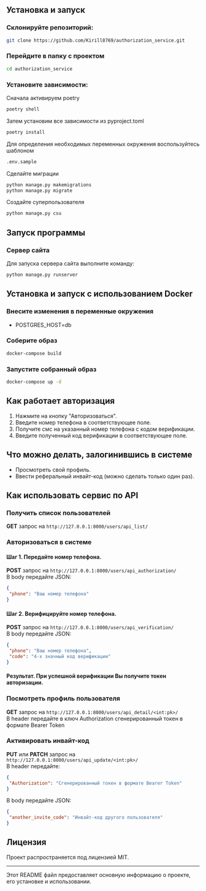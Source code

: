 ## Установка и запуск

### Склонируйте репозиторий:

```bash
git clone https://github.com/Kirill8769/authorization_service.git
```

### Перейдите в папку с проектом

```bash
cd authorization_service
```

### Установите зависимости:

Сначала активируем poetry
```bash
poetry shell
```

Затем установим все зависимости из pyproject.toml
```bash
poetry install
```

Для определения необходимых переменных окружения воспользуйтесь шаблоном
```bash
.env.sample
```

Сделайте миграции
```bash
python manage.py makemigrations
python manage.py migrate
```

Создайте суперпользователя
```bash
python manage.py csu
```

## Запуск программы

### Сервер сайта
Для запуска сервера сайта выполните команду:
```bash
python manage.py runserver
```

## Установка и запуск с использованием Docker

### Внесите изменения в переменные окружения
- POSTGRES_HOST=db

### Соберите образ
```bash
docker-compose build
```

### Запустите собранный образ
```bash
docker-compose up -d
```

## Как работает авторизация
1. Нажмите на кнопку "Авторизоваться".
2. Введите номер телефона в соответствующее поле.
3. Получите смс на указанный номер телефона с кодом верификации.
4. Введите полученный код верификации в соответствующее поле.

## Что можно делать, залогинившись в системе
- Просмотреть свой профиль.
- Ввести реферальный инвайт-код (можно сделать только один раз).

## Как использовать сервис по API

### Получить список пользователей

**GET** запрос на `http://127.0.0.1:8000/users/api_list/`

### Авторизоваться в системе

#### Шаг 1. Передайте номер телефона.  
**POST** запрос на `http://127.0.0.1:8000/users/api_authorization/`  
В body передайте JSON:
```json
{
 "phone": "Ваш номер телефона"
}
```

#### Шаг 2. Верифицируйте номер телефона.  
**POST** запрос на `http://127.0.0.1:8000/users/api_verification/`  
В body передайте JSON:
```json
{
 "phone": "Ваш номер телефона",
 "code": "4-х значный код верификации"
}
```

#### Результат. При успешной верификации Вы получите токен авторизации.

### Посмотреть профиль пользователя

**GET** запрос на `http://127.0.0.1:8000/users/api_detail/<int:pk>/`  
В header передайте в ключ Authorization сгенерированный токен в формате Bearer Token

### Активировать инвайт-код

**PUT** или **PATCH** запрос на `http://127.0.0.1:8000/users/api_update/<int:pk>/`  
В header передайте: 
```json
{
 "Authorization": "Сгенерированный токен в формате Bearer Token"
}
  ```
В body передайте JSON:
```json
{
 "another_invite_code": "Инвайт-код другого пользователя"
}
```

## Лицензия

Проект распространяется под лицензией MIT.

---

Этот README файл предоставляет основную информацию о проекте, его установке и использовании.